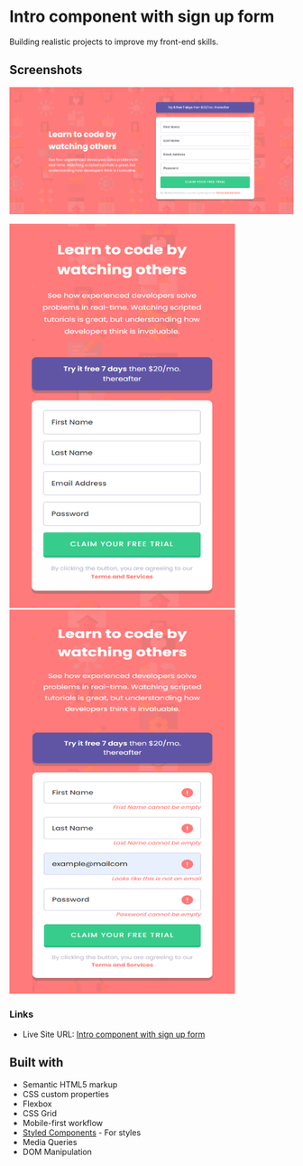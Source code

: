 # Intro component with sign up form

Building realistic projects to improve my front-end skills.

## Screenshots

![](screenshots/ss-desktop.png)

<p float="left">
<img width="400" height="680" src="screenshots/ss-mobile.png">
<img width="400" height="680" src="screenshots/ss-mobile-error.png">
</p>

### Links

- Live Site URL: [Intro component with sign up form](https://p1ng-coming-soon.netlify.app/)

## Built with

- Semantic HTML5 markup
- CSS custom properties
- Flexbox
- CSS Grid
- Mobile-first workflow
- [Styled Components](https://styled-components.com/) - For styles
- Media Queries
- DOM Manipulation
